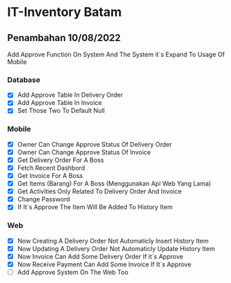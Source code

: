 # IT-Inventory Batam

## Penambahan 10/08/2022

Add Approve Function On System And The System it`s Expand To Usage Of Mobile

### Database

- [x] Add Approve Table In Delivery Order
- [x] Add Approve Table In Invoice
- [x] Set Those Two To Default Null

### Mobile

- [x] Owner Can Change Approve Status Of Delivery Order
- [x] Owner Can Change Approve Status Of Invoice
- [x] Get Delivery Order For A Boss
- [x] Fetch Recent Dashbord
- [x] Get Invoice For A Boss
- [x] Get Items (Barang) For A Boss (Menggunakan Api Web Yang Lama)
- [x] Get Activities Only Related To Delivery Order And Invoice
- [x] Change Password
- [x] If It`s Approve The Item Will Be Added To History Item

### Web

- [x] Now Creating A Delivery Order Not Automaticly Insert History Item
- [x] Now Updating A Delivery Order Not Automaticly Update History Item
- [x] Now Invoice Can Add Some Delivery Order If it`s Approve
- [x] Now Receive Payment Can Add Some Invoice If It`s Approve
- [ ] Add Approve System On The Web Too
